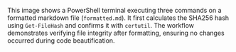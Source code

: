 This image shows a PowerShell terminal executing three commands on a formatted markdown file (`formatted.md`). It first calculates the SHA256 hash using `Get-FileHash` and confirms it with `certutil`. The workflow demonstrates verifying file integrity after formatting, ensuring no changes occurred during code beautification.